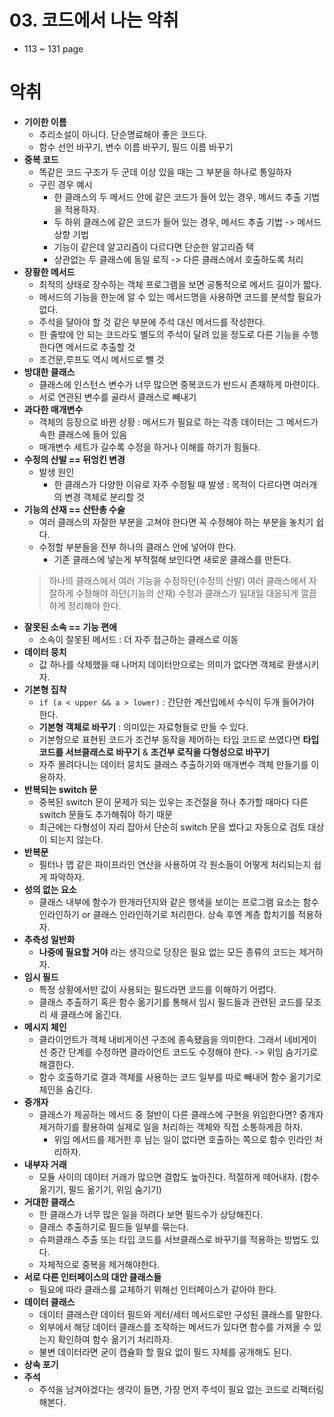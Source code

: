 # 03. 코드에서 나는 악취 

- 113 ~ 131 page

# 악취
- **기이한 이름**
  - 추리소설이 아니다. 단순명료해야 좋은 코드다.
  - 함수 선언 바꾸기, 변수 이름 바꾸기, 필드 이름 바꾸기 
- **중복 코드**
  - 똑같은 코드 구조가 두 군데 이상 있을 때는 그 부분을 하나로 통일하자
  - 구린 경우 예시
    - 한 클래스의 두 메서드 안에 같은 코드가 들어 있는 경우, 메서드 추출 기법을 적용하자.
    - 두 하위 클래스에 같은 코드가 들어 있는 경우, 메서드 추출 기법 -> 메서드 상향 기법 
    - 기능이 같은데 알고리즘이 다르다면 단순한 알고리즘 택 
    - 상관없는 두 클래스에 동일 로직 -> 다른 클래스에서 호출하도록 처리 
- **장황한 메서드**
  - 최적의 상태로 장수하는 객체 프로그램을 보면 공통적으로 메서드 길이가 짧다.
  - 메서드의 기능을 한눈에 알 수 있는 메서드명을 사용하면 코드를 분석할 필요가 없다. 
  - 주석을 달아야 할 것 같은 부분에 주석 대신 메서드를 작성한다. 
  - 한 줄밖에 안 되는 코드라도 별도의 주석이 달려 있을 정도로 다른 기능을 수행한다면 메서드로 추출할 것 
  - 조건문,루프도 역시 메서드로 뺄 것 
- **방대한 클래스**
  - 클래스에 인스턴스 변수가 너무 많으면 중복코드가 반드시 존재하게 마련이다.
  - 서로 연관된 변수를 골라서 클래스로 빼내기 
- **과다한 매개변수**
  - 객체의 등장으로 바뀐 상황 : 메서드가 필요로 하는 각종 데이터는 그 메서드가 속한 클래스에 들어 있음 
  - 매개변수 세트가 길수록 수정을 하거나 이해를 하기가 힘들다.
- **수정의 산발 == 뒤엉킨 변경**
  - 발생 원인
    - 한 클래스가 다양한 이유로 자주 수정될 때 발생 : 목적이 다르다면 여러개의 변경 객체로 분리할 것 
- **기능의 산재 == 산탄총 수술**
  - 여러 클래스의 자잘한 부분을 고쳐야 한다면 꼭 수정해야 하는 부분을 놓치기 쉽다.
  - 수정할 부분들을 전부 하나의 클래스 안에 넣어야 한다. 
    - 기존 클래스에 넣는게 부적절해 보인다면 새로운 클래스를 만든다.
  > 하나의 클래스에서 여러 기능을 수정하던(수정의 산발) 여러 클래스에서 자잘하게 수정해야 하던(기능의 산재) 수정과 클래스가 일대일 대응되게 깔끔하게 정리해야 한다.
- **잘못된 소속 == 기능 편애**
  - 소속이 잘못된 메서드 : 더 자주 접근하는 클래스로 이동
- **데이터 뭉치**
  - 값 하나를 삭제했을 때 나머지 데이터만으로는 의미가 없다면 객체로 환생시키자.
- **기본형 집착**
  - `if (a < upper && a > lower)` : 간단한 계산입에서 수식이 두개 들어가야 한다.
  - **기본형 객체로 바꾸기** : 의미있는 자료형들로 만들 수 있다.
  - 기본형으로 표현된 코드가 조건부 동작을 제어하는 타입 코드로 쓰였다면 **타입 코드를 서브클래스로 바꾸기** & **조건부 로직을 다형성으로 바꾸기**
  - 자주 몰려다니는 데이터 뭉치도 클래스 추출하기와 매개변수 객체 만들기를 이용하자. 
- **반복되는 switch 문**
  - 중복된 switch 문이 문제가 되는 있우는 조건절을 하나 추가할 때마다 다른 switch 문들도 추가해줘야 하기 때문 
  - 최근에는 다형성이 자리 잡아서 단순히 switch 문을 썼다고 자동으로 검토 대상이 되는지 않는다.
- **반복문**
  - 필터나 맵 같은 파이프라인 연산을 사용하여 각 원소들이 어떻게 처리되는지 쉽게 파악하자.
- **성의 없는 요소**
  - 클래스 내부에 함수가 한개라던지와 같은 행색을 보이는 프로그램 요소는 함수 인라인하기 or 클래스 인라인하기로 처리한다. 상속 후엔 계층 합치기를 적용하자.
- **추측성 일반화**
  - **나중에 필요할 거야** 라는 생각으로 당장은 필요 없는 모든 종류의 코드는 제거하자. 
- **임시 필드**
  - 특정 상황에서만 값이 사용되는 필드라면 코드를 이해하기 어렵다.
  - 클래스 추출하기 혹은 함수 옮기기를 통해서 임시 필드들과 관련된 코드를 모조리 새 클래스에 옮긴다.
- **메시지 체인**
  - 클라이언트가 객체 내비게이션 구조에 종속됐음을 의미한다. 그래서 네비게이션 중간 단계를 수정하면 클라이언트 코드도 수정해야 한다. -> 위임 숨기기로 해결한다. 
  - 함수 호출하기로 결과 객체를 사용하는 코드 일부를 따로 빼내어 함수 옮기기로 체인을 숨긴다.
- **중개자**
  - 클래스가 제공하는 메서드 중 절반이 다른 클래스에 구현을 위임한다면? 중개자 제거하기를 활용하여 실제로 일을 처리하는 객체와 직접 소통하게끔 하자. 
    - 위임 메서드를 제거한 후 남는 일이 없다면 호출하는 쪽으로 함수 인라인 처리하자. 
- **내부자 거래**
  - 모듈 사이의 데이터 거래가 많으면 결합도 높아진다. 적절하게 떼어내자. (함수 옮기기, 필드 옮기기, 위임 숨기기) 
- **거대한 클래스**
  - 한 클래스가 너무 많은 일을 하려다 보면 필드수가 상당해진다. 
  - 클래스 추출하기로 필드들 일부를 묶는다.
  - 슈퍼클래스 추출 또는 타입 코드를 서브클래스로 바꾸기를 적용하는 방법도 있다.  
  - 자체적으로 중복을 제거해야한다.
- **서로 다른 인터페이스의 대안 클래스들** 
  - 필요에 따라 클래스를 교체하기 위해선 인터페이스가 같아야 한다. 
- **데이터 클래스**
  - 데이터 클래스란 데이터 필드와 게터/세터 메서드로만 구성된 클래스를 말한다. 
  - 외부에서 해당 데이터 클래스를 조작하는 메서드가 있다면 함수를 가져올 수 있는지 확인하여 함수 옮기기 처리하자. 
  - 불변 데이터라면 굳이 캡슐화 할 필요 없이 필드 자체를 공개해도 된다.
- **상속 포기**
- **주석**
  - 주석을 남겨야겠다는 생각이 들면, 가장 먼저 주석이 필요 없는 코드로 리팩터링해본다.  
